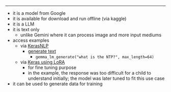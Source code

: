 
____

- it is a model from Google
- it is available for download and run offline (via kaggle)
- it is a LLM
- it is text only
  * unlike Gemini where it can process image and more input mediums
- access examples
  * via [KerasNLP](https://keras.io/keras_nlp/)
    + [generate text](https://ai.google.dev/gemma/docs/get_started)
      + `gemma_lm_generate("what is the NTP?", max_length=64)`
  * via [Keras using
    LoRA](https://colab.research.google.com/github/google/generative-ai-docs/blob/main/site/en/gemma/docs/lora_tuning.ipynb)
    + for fine tuning purpose
    + in the example, the response was too difficult for a child to understand
      initially; the model was later tuned to fit this use case
- it can be used to generate data for training
